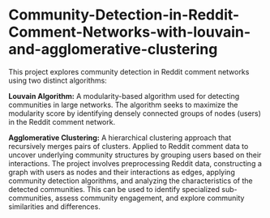 # Community-Detection-in-Reddit-Comment-Networks-with-louvain-and-agglomerative-clustering
This project explores community detection in Reddit comment networks using two distinct algorithms:

**Louvain Algorithm:**
A modularity-based algorithm used for detecting communities in large networks.
The algorithm seeks to maximize the modularity score by identifying densely connected groups of nodes (users) in the Reddit comment network.

**Agglomerative Clustering:**
A hierarchical clustering approach that recursively merges pairs of clusters.
Applied to Reddit comment data to uncover underlying community structures by grouping users based on their interactions.
The project involves preprocessing Reddit data, constructing a graph with users as nodes and their interactions as edges, applying community detection algorithms, and analyzing the characteristics of the detected communities. This can be used to identify specialized sub-communities, assess community engagement, and explore community similarities and differences.
